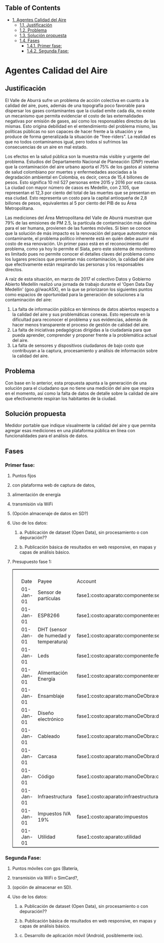 <div id="table-of-contents">
<h2>Table of Contents</h2>
<div id="text-table-of-contents">
<ul>
<li><a href="#org65710cd">1. Agentes Calidad del Aire</a>
<ul>
<li><a href="#org17b0934">1.1. Justificación</a></li>
<li><a href="#org3b60fa9">1.2. Problema</a></li>
<li><a href="#orge3aaf79">1.3. Solución propuesta</a></li>
<li><a href="#org36285a7">1.4. Fases</a>
<ul>
<li><a href="#org2e8d253">1.4.1. Primer fase:</a></li>
<li><a href="#orgff6c4fa">1.4.2. Segunda Fase:</a></li>
</ul>
</li>
</ul>
</li>
</ul>
</div>
</div>

<a id="org65710cd"></a>

# Agentes Calidad del Aire


<a id="org17b0934"></a>

## Justificación

El Valle de Aburrá sufre un problema de acción colectiva en cuanto a la calidad del aire, pues, además de una topografía poco favorable para dispersar los gases contaminantes que la ciudad emite cada día, no existe un mecanismo que permita evidenciar el costo de las externalidades negativas por emisión de gases, así como los responsables directos de las mismas. Esto origina debilidad en el entendimiento del problema mismo, las políticas públicas no son capaces de hacer frente a la situación y se produce de forma generalizada la situación de "free-riders". La realidad es que no todos contaminamos igual, pero todos sí sufrimos las consecuencias de un aire en mal estado. 

Los efectos en la salud pública son la muestra más visible y urgente del problema. Estudios del Departamento Nacional de Planeación (DNP) revelan que la contaminación del aire urbano aporta el 75% de los gastos al sistema de salud colombiano por muertes y enfermedades asociadas a la degradación ambiental en Colombia, es decir, cerca de 15,4 billones de pesos. Esto significa 10 mil 527 personas entre 2015 y 2016 por esta causa. La ciudad con mayor número de casos es Medellín, con 2.105, que representan el 12,3 por ciento del total de las muertes que se presentan en esa ciudad. Esto representa un costo para la capital antioqueña de 2,8 billones de pesos, equivalentes al 5 por ciento del PIB de su Área Metropolitana. 

Las mediciones del Área Metropolitana del Valle de Aburrá muestran que 79% de las emisiones de PM 2.5, la partícula de contaminación más dañina para el ser humana, provienen de las fuentes móviles. Si bien se conoce que la solución de más impacto es la renovación del parque automotor más contaminante, el problema político inherente está en quién debe asumir el costo de esa renovación. Un primer paso está en el reconocimiento del problema, como ya hoy lo permite el Siata, pero este sistema de monitoreo es limitado pues no permite conocer el detalles claves del problema como los lugares precisos que presentan más contaminación, la calidad del aire que efectivamente están respirando las personas y los responsables directos. 

A raíz de esta situación, en marzo de 2017 el colectivo Datos y Gobierno Abierto Medellín realizó una jornada de trabajo durante el 'Open Data Day Medellin' (goo.gl/wacA5X), en la que se priorizaron los siguientes puntos como espacios de oportunidad para la generación de soluciones a la contaminación del aire:
1. La falta de información pública en términos de datos abiertos respecto a la calidad del aire y sus problemáticas conexas. Esto repercute en la dificultad para reconocer el problema y sus evidencias, además de hacer menos transparente el proceso de gestión de calidad del aire.
2. La falta de iniciativas pedagógicas dirigidas a la ciudadanía para que pueda aprender, comprender y proponer frente a la problemática actual del aire.
3. La falta de sensores y dispositivos ciudadanos de bajo costo que contribuyan a la captura, procesamiento y análisis de información sobre la calidad del aire.

<a id="org3b60fa9"></a>

## Problema

Con base en lo anterior, esta propuesta apunta a la generación de una solución para el ciudadano que no tiene una medición del aire que respira en el momento, así como la falta de datos de detalle sobre la calidad de aire que efectivamente respiran los habitantes de la ciudad. 

<a id="orge3aaf79"></a>

## Solución propuesta

Medidor portable que indique visualmente la calidad del aire y que permita agregar esas mediciones en una plataforma pública en línea con funcionalidades para el análisis de datos.


<a id="org36285a7"></a>

## Fases


<a id="org2e8d253"></a>

### Primer fase:

1.  Puntos fijos

2.  con plataforma web de captura de datos,

3.  alimentación de energía

4.  transmisión vía WiFi

5.  (Opción almacenaje de datos en SD?)

6.  Uso de los datos:

    1.  a. Publicación de dataset (Open Data), sin procesamiento o con depuración??
    
    2.  b. Publicación básica de resultados en web responsive, en mapas y capas de análisis básico.

7.  Presupuesto fase 1:

    <table border="2" cellspacing="0" cellpadding="6" rules="groups" frame="hsides">
    
    
    <colgroup>
    <col  class="org-left" />
    
    <col  class="org-left" />
    
    <col  class="org-left" />
    
    <col  class="org-left" />
    
    <col  class="org-left" />
    
    <col  class="org-left" />
    </colgroup>
    <tbody>
    <tr>
    <td class="org-left">&#xa0;</td>
    <td class="org-left">&#xa0;</td>
    <td class="org-left">&#xa0;</td>
    <td class="org-left">&#xa0;</td>
    <td class="org-left">&#xa0;</td>
    <td class="org-left">&#xa0;</td>
    </tr>
    
    
    <tr>
    <td class="org-left">&#xa0;</td>
    <td class="org-left">Date</td>
    <td class="org-left">Payee</td>
    <td class="org-left">Account</td>
    <td class="org-left">Amount</td>
    <td class="org-left">Balance</td>
    </tr>
    
    
    <tr>
    <td class="org-left">&#xa0;</td>
    <td class="org-left">01-Jan-01</td>
    <td class="org-left">Sensor de partículas</td>
    <td class="org-left">fase1:costo:aparato:componente:sensor</td>
    <td class="org-left">$ -20.00</td>
    <td class="org-left">$ -20.00</td>
    </tr>
    
    
    <tr>
    <td class="org-left">&#xa0;</td>
    <td class="org-left">01-Jan-01</td>
    <td class="org-left">ESP8266</td>
    <td class="org-left">fase1:costo:aparato:componente:esp</td>
    <td class="org-left">$ -10.00</td>
    <td class="org-left">$ -30.00</td>
    </tr>
    
    
    <tr>
    <td class="org-left">&#xa0;</td>
    <td class="org-left">01-Jan-01</td>
    <td class="org-left">DHT (sensor de humedad y temperatura)</td>
    <td class="org-left">fase1:costo:aparato:componente:sensor:dht</td>
    <td class="org-left">$ -0.65</td>
    <td class="org-left">$ -30.65</td>
    </tr>
    
    
    <tr>
    <td class="org-left">&#xa0;</td>
    <td class="org-left">01-Jan-01</td>
    <td class="org-left">Leds</td>
    <td class="org-left">fase1:costo:aparato:componente:feedback:led</td>
    <td class="org-left">$ -0.16</td>
    <td class="org-left">$ -30.81</td>
    </tr>
    
    
    <tr>
    <td class="org-left">&#xa0;</td>
    <td class="org-left">01-Jan-01</td>
    <td class="org-left">Alimentación Energía</td>
    <td class="org-left">fase1:costo:aparato:componente:energia:adaptador</td>
    <td class="org-left">$ -6.00</td>
    <td class="org-left">$ -36.81</td>
    </tr>
    
    
    <tr>
    <td class="org-left">&#xa0;</td>
    <td class="org-left">01-Jan-01</td>
    <td class="org-left">Ensamblaje</td>
    <td class="org-left">fase1:costo:aparato:manoDeObra:ensamblaje</td>
    <td class="org-left">$ -17.00</td>
    <td class="org-left">$ -53.81</td>
    </tr>
    
    
    <tr>
    <td class="org-left">&#xa0;</td>
    <td class="org-left">01-Jan-01</td>
    <td class="org-left">Diseño electrónico</td>
    <td class="org-left">fase1:costo:aparato:manoDeObra:diseno</td>
    <td class="org-left">$ -17.00</td>
    <td class="org-left">$ -70.81</td>
    </tr>
    
    
    <tr>
    <td class="org-left">&#xa0;</td>
    <td class="org-left">01-Jan-01</td>
    <td class="org-left">Cableado</td>
    <td class="org-left">fase1:costo:aparato:manoDeObra:cableado</td>
    <td class="org-left">$ -1.00</td>
    <td class="org-left">$ -71.81</td>
    </tr>
    
    
    <tr>
    <td class="org-left">&#xa0;</td>
    <td class="org-left">01-Jan-01</td>
    <td class="org-left">Carcasa</td>
    <td class="org-left">fase1:costo:aparato:manoDeObra:diseno:carcasa</td>
    <td class="org-left">$ -20.00</td>
    <td class="org-left">$ -91.81</td>
    </tr>
    
    
    <tr>
    <td class="org-left">&#xa0;</td>
    <td class="org-left">01-Jan-01</td>
    <td class="org-left">Código</td>
    <td class="org-left">fase1:costo:aparato:manoDeObra:codigo</td>
    <td class="org-left">$ -10.00</td>
    <td class="org-left">$ -101.81</td>
    </tr>
    
    
    <tr>
    <td class="org-left">&#xa0;</td>
    <td class="org-left">01-Jan-01</td>
    <td class="org-left">Infraestructura</td>
    <td class="org-left">fase1:costo:aparato:infraestructura</td>
    <td class="org-left">$ -12.00</td>
    <td class="org-left">$ -113.81</td>
    </tr>
    
    
    <tr>
    <td class="org-left">&#xa0;</td>
    <td class="org-left">01-Jan-01</td>
    <td class="org-left">Impuestos IVA 19%</td>
    <td class="org-left">fase1:costo:aparato:impuestos</td>
    <td class="org-left">$ -21.47</td>
    <td class="org-left">$ -135.28</td>
    </tr>
    
    
    <tr>
    <td class="org-left">&#xa0;</td>
    <td class="org-left">01-Jan-01</td>
    <td class="org-left">Utilidad</td>
    <td class="org-left">fase1:costo:aparato:utilidad</td>
    <td class="org-left">$ -22.60</td>
    <td class="org-left">$ -157.88</td>
    </tr>
    </tbody>
    </table>


<a id="orgff6c4fa"></a>

### Segunda Fase:

1.  Puntos móviles con gps (Batería,

2.  transmisión vía WiFi o SimCard?,

3.  (opción de almacenar en SD).

4.  Uso de los datos:

    1.  a. Publicación de dataset (Open Data), sin procesamiento o con depuración??
    
    2.  b. Publicación básica de resultados en web responsive, en mapas y capas de análisis básico.
    
    3.  c. Desarrollo de aplicación móvil (Android, posiblemente ios).

